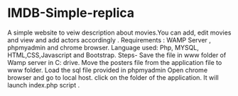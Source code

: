 # IMDB-Simple-replica
A simple website to veiw description about movies.You can add, edit movies and view and add actors accordingly .
Requirements :
WAMP Server , phpmyadmin and chrome browser.
Language used:
Php, MYSQL, HTML,CSS,Javascript and Bootstrap.
Steps-
Save the file in www folder of Wamp server in C: drive.
Move the posters file from the application file to www folder.
Load the sql file provided in phpmyadmin
Open chrome browser and go to local host.
click on the folder of the application.
It will launch index.php script .

